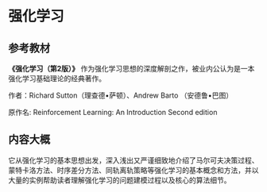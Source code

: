 # 强化学习
## 参考教材
**《强化学习（第2版）》** 作为强化学习思想的深度解剖之作，被业内公认为是一本强化学习基础理论的经典著作。

作者：Richard Sutton（理查德•萨顿）、Andrew Barto （安德鲁•巴图）

原作名: Reinforcement Learning: An Introduction Second edition
## 内容大概
它从强化学习的基本思想出发，深入浅出又严谨细致地介绍了马尔可夫决策过程、蒙特卡洛方法、时序差分方法、同轨离轨策略等强化学习的基本概念和方法，并以大量的实例帮助读者理解强化学习的问题建模过程以及核心的算法细节。
